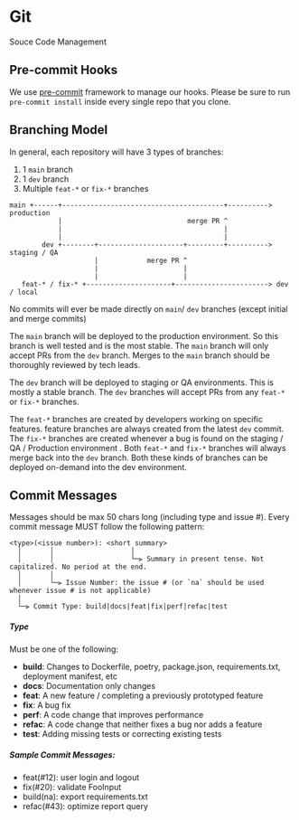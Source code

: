 # Git

Souce Code Management

## Pre-commit Hooks

We use [pre-commit](https://pre-commit.com/) framework to manage our hooks. Please be sure to run `pre-commit install` inside every single repo that you clone.

## Branching Model

In general, each repository will have 3 types of branches:

1. 1 `main` branch
2. 1 `dev` branch
3. Multiple `feat-*` or `fix-*` branches

```
main +------+----------------------------------------+----------> production
            |                               merge PR ^
            |                                        |
            |                                        |
        dev +--------+---------------------+---------+----------> staging / QA
                     |            merge PR ^
                     |                     |
                     |                     |
   feat-* / fix-* +---------------------+-----------------------> dev / local
```

No commits will ever be made directly on `main`/ `dev` branches (except initial and merge commits)

The `main` branch will be deployed to the production environment. So this branch is well tested and is the most stable. The `main` branch will only accept PRs from the `dev` branch. Merges to the `main` branch should be thoroughly reviewed by tech leads.

The `dev` branch will be deployed to staging or QA environments. This is mostly a stable branch. The `dev` branches will accept PRs from any `feat-*` or `fix-*` branches.

The `feat-*` branches are created by developers working on specific features. feature branches are always created from the latest `dev` commit. The `fix-*` branches are created whenever a bug is found on the staging / QA / Production environment . Both `feat-*` and `fix-*` branches will always merge back into the `dev` branch. Both these kinds of branches can be deployed on-demand into the dev environment.


## Commit Messages

Messages should be max 50 chars long (including type and issue #). Every commit message MUST follow the following pattern:

```
<type>(<issue number>): <short summary>
  │       │                   │
  │       │                   └─⫸ Summary in present tense. Not capitalized. No period at the end.
  │       │
  │       └─⫸ Issue Number: the issue # (or `na` should be used whenever issue # is not applicable)
  │
  └─⫸ Commit Type: build|docs|feat|fix|perf|refac|test
```



##### Type

Must be one of the following:

* **build**: Changes to Dockerfile, poetry, package.json, requirements.txt, deployment manifest, etc
* **docs**: Documentation only changes
* **feat**: A new feature / completing a previously prototyped feature
* **fix**: A bug fix
* **perf**: A code change that improves performance
* **refac**: A code change that neither fixes a bug nor adds a feature
* **test**: Adding missing tests or correcting existing tests


##### Sample Commit Messages:

* feat(#12): user login and logout
* fix(#20): validate FooInput
* build(na): export requirements.txt
* refac(#43): optimize report query
